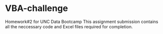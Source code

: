 # VBA-challenge
Homework#2 for UNC Data Bootcamp
This assignment submission contains all the neccessary code and Excel files required for completion.
